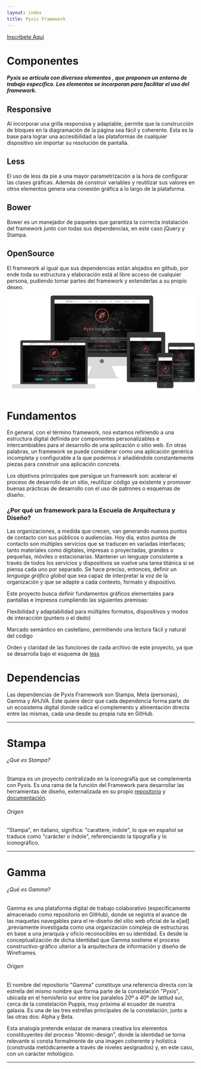 ```yaml
---
layout: index
title: Pyxis Framework
---
```

<div class='fondo-blanco'>
                                                                      <a class="btn btn-lg btn-alerta" href="https://welcu.com/eadpucv/pix-worksop-disenando-experiencia-de-los-servicios">Inscríbete Aquí</a>

  <div class='pag'>
    <div class='fila'>
      <h1 class='rojo-claro fino centrado grande'>Componentes</h1>
      <h5 class='centrado'>Pyxis se articula con diversos elementos , que proponen un entorno de trabajo específico. Los elementos se incorporan para facilitar el uso del framework.</h5>
      <div class='col-lg-3 col-md-3 col-sm-3 oculto-xs centrado'>
        <i class="icn icn-pc-lig icn-xl"></i> <i class="icn icn-tablet-lig icn-xl"></i> <i class="icn icn-movil-lig icn-xl"></i> 
        <h2 class='rojo-claro'>Responsive</h2>
        <p class='parrafo-izquierdo sans'>Al incorporar una grilla responsiva y adaptable, permite que la construcción de bloques en la diagramación de la página sea fácil y coherente. Esta es la base para lograr una accesibilidad a las plataformas de cualquier dispositivo sin importar su resolución de pantalla.</p>
      </div>
      <div class='col-lg-3 col-md-3 col-sm-3 oculto-xs centrado'>
        <i class="icn icn-less-lig icn-xl"></i> 
        <h2 class='rojo-claro'>Less</h2>
        <p class='parrafo-izquierdo sans'>El uso de less da pie a una mayor parametrización a la hora de configurar las clases gráficas. Además de construir variables y reutilizar sus valores en otros elementos genera una conexión gráfica a lo largo de la plataforma.</p>
      </div>
      <div class='col-lg-3 col-md-3 col-sm-3 oculto-xs centrado'>
        <i class="icn icn-bower-lig icn-xl"></i> 
        <h2 class='rojo-claro'>Bower</h2>
        <p class='parrafo-izquierdo sans'>Bower es un manejador de paquetes que garantiza la correcta instalación del framework junto con todas sus dependencias, en este caso jQuery y Stampa. </p>
      </div>
      <div class='col-lg-3 col-md-3 col-sm-3 oculto-xs centrado'>
        <i class="icn icn-codigo-lig icn-xl"></i>
        <h2 class='rojo-claro'>OpenSource</h2>
        <p class='parrafo-izquierdo sans'>El framework al igual que sus dependencias están alojados en github, por ende toda su estructura y elaboración está al libre acceso de cualquier persona, pudiendo tomar partes del framework y extenderlas a su propio deseo.</p>
      </div>
      <div class="index-responsive">
        <img src="img/pyxisresponsive.png" alt="">        
      </div>
    </div>
  </div>
</div>
<div class='fondo-pizarra-oscuro'>
  <div class='pag'>
      <h1 class='rojo-claro fino centrado grande'>Fundamentos</h1>
      <p class='gris'>En general, con el término framework, nos estamos refiriendo a una estructura digital definida por componentes personalizables e intercambiables para el desarrollo de una aplicación o sitio web. En otras palabras, un framework se puede considerar como una aplicación genérica incompleta y configurable a la que podemos ir añadiéndole constantemente piezas para construir una aplicación concreta.</p>
      <p class='gris'>Los objetivos principales que persigue un framework son: acelerar el proceso de desarrollo de un sitio, reutilizar código ya existente y promover buenas prácticas de desarrollo con el uso de patrones o esquemas de diseño. </p>
      <h3 class='rojo-claro fino centrado'>¿Por qué un framework para la Escuela de Arquitectura y Diseño?</h3>
      <p class='gris'>Las organizaciones, a medida que crecen, van generando nuevos puntos de contacto con sus públicos o audiencias. Hoy día, estos puntos de contacto son múltiples servicios que se traducen en variadas interfaces; tanto materiales como digitales, impresas o proyectadas, grandes o pequeñas, móviles o estacionarias. Mantener un lenguaje consistente a través de todos los servicios y dispositivos se vuelve una tarea titánica si se piensa cada uno por separado. Se hace preciso, entonces, definir un <i>lenguage gráfico global</i> que sea capaz de interpretar la voz de la organización y que se adapte a cada contexto, formato y dispositivo.</p>
      <p class='gris'>Este proyecto busca definir fundamentos gráficos elementales para pantallas e impresos cumpliendo las siguientes premisas:</p>
        <div class='col-md-4 centrado'>
          <i class="gris icn icn-mano-arriba-lig icn-xl"></i> 
          <p class='gris xs parrafo-izquierdo'>Flexibilidad y adaptabilidad para múltiples formatos, dispositivos y modos de interacción (puntero o el dedo)</p>
        </div>
        <div class='col-md-4 centrado'>
          <i class="gris icn icn-lentes-lig icn-xl"></i> 
          <p class='gris xs parrafo-izquierdo'>Marcado semántico en castellano, permitiendo una lectura fácil y natural del código</p>
        </div>
        <div class='col-md-4 centrado'>
          <i class="gris icn icn-mapa-concept-lig icn-xl"></i> 
          <p class='gris xs parrafo-izquierdo'>Orden y claridad de las funciones de cada archivo de este proyecto, ya que se desarrolla bajo el esquema de <a class='gris' href="http://lesscss.org/"><i class="icn icn-less"></i> less </a></p>
        </div>
  </div>
</div>
<div class='fondo-blanco'>
  <div class='pag'>
    <h1 class='rojo-claro fino centrado grande'>Dependencias</h1>
    <p class='gris-oscuro'>Las dependencias de Pyxis Framework son Stampa, Meta (personas), Gamma y AHJVA. Este quiere decir que cada dependencia forma parte de un ecosistema digital donde radica el complemento y alimentación directa entre las mismas, cada una desde su propia ruta en GitHub.</p>
    <hr>
    <div class='fila'>
      <h1 class='centrado naranja-opuesto'><i class="icn icn-stampa-lig icn-lg"></i></h1>
      <h1 class='naranja-opuesto centrado'>Stampa</h1>
      <h6 class='naranja-opuesto  centrado'>¿Qué es Stampa?</h6>
      <p class='gris-oscuro'>Stampa es un proyecto centralizado en la iconografía que se complementa con Pyxis. Es una rama de la función del Framework para desarrollar las herramientas de diseño, externalizada en su propio <a class='gris-oscuro' href='#'>repositorio</a> y <a class='gris-oscuro' href='#'>documentación</a>.</p>
      <h6 class='naranja-opuesto centrado'>Origen</h6>
      <p class='gris-oscuro'>"Stampa", en italiano, significa: "carattere, indole", lo que en español se traduce como "carácter o índole", referenciando la tipografía y lo iconográfico. </p>
    </div>
    <hr>
    <div class='fila'>
      <h1 class='centrado rojo-claro'><i class="icn icn-noticias-lig icn-lg"></i></h1>
      <h1 class='rojo-claro centrado'> Gamma</h1>
      <h6 class='rojo-claro centrado'>¿Qué es Gamma?</h6>
      <p class='gris-oscuro'>Gamma es una plataforma digital de trabajo colaborativo (específicamente almacenado como repositorio en GitHub), donde se registra el avance de las maquetas navegables para el re-diseño del sitio web oficial de la e[ad] ,previamente investigada como una organización compleja de estructuras en base a una jerarquía y oficio reconocibles en su identidad. Es desde la conceptualización de dicha identidad que Gamma sostiene el proceso constructivo-gráfico ulterior a la arquitectura de información y diseño de Wireframes.</p>
      <h6 class='rojo-claro centrado'>Origen</h6>
      <p class='gris-oscuro'>El nombre del repositorio "Gamma" constituye una referencia directa con la estrella del mismo nombre que forma parte de la constelación "Pyxis", ubicada en el hemisferio sur entre los paralelos 20º a 40º de latitud sur, cerca de la constelación Puppis, muy próxima al ecuador de nuestra galaxia. Es una de las tres estrellas principales de la constelación, junto a las otras dos: Alpha y Beta.</p>
      <p class='gris-oscuro'>Esta analogía pretende enlazar de manera creativa los elementos constituyentes del proceso "Atomic-design", donde la identidad se torna relevante si consta formalmente de una imagen coherente y holística (construida metódicamente a través de niveles aesignados) y, en este caso, con un carácter mitológico. </p>
    </div>
    <hr>
   <!--<div class='fila'>
      <h1 class='naranja centrado'><i class="icn icn-archivo icn-lg"></i> Archivo Histórico José Vial (en construcción)</h1>
      <h6 class='naranja centrado'>Acerca de la plataforma</h6>
      <p class='gris-oscuro'>El Archivo Histórico (AHJVA) existe como plataforma digital en Flickr. Sin embargo hoy es un proyecto en paralelo y que forma parte de Gamma, para transformarse en un sitio de diseño autónomo, también con su propia documentación. </p>
    </div>
    <hr>
    <div class='fila'>
      <h1 class='burdeo-opuesto centrado'><i class="icn icn-travesia icn-lg"></i> Travesías (en construcción)</h1>
      <h6 class='burdeo-opuesto centrado'>Acerca de la plataformae en proceso de rediseño</h6>
      <p class='gris-oscuro'>El sitio actual de travesías requiere una renovación en cuanto al diseño de interfaz y principalmente lo que sostiene todo el diseño, su arquitectura de información. Existe una lista de parámetros para medir la eficiencia de un sitio, en base a los requerimientos de contenidos y usabilidad actuales. </p>
    </div> -->
  </div>
</div>
